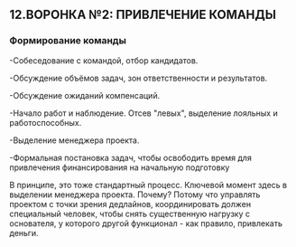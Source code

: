 ## 12.ВОРОНКА №2: ПРИВЛЕЧЕНИЕ КОМАНДЫ

### Формирование команды

-Собеседование с командой, отбор кандидатов.

-Обсуждение объёмов задач, зон ответственности и результатов.

-Обсуждение ожиданий компенсаций.

-Начало работ и наблюдение. Отсев "левых", выделение лояльных и работоспособных. 

-Выделение менеджера проекта.

-Формальная постановка задач, чтобы освободить время для привлечения финансирования на начальную подготовку

В принципе, это тоже стандартный процесс. Ключевой момент здесь в выделении менеджера проекта. Почему? Потому что управлять проектом с точки зрения дедлайнов, координировать должен специальный человек, чтобы снять существенную нагрузку с основателя, у которого другой функционал - как правило, привлекать деньги.